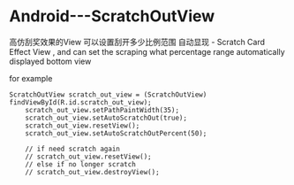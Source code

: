 Android---ScratchOutView
========================

高仿刮奖效果的View 可以设置刮开多少比例范围 自动显现 - Scratch Card Effect View , and can set the scraping what percentage range automatically displayed bottom view


for example

	ScratchOutView scratch_out_view = (ScratchOutView) findViewById(R.id.scratch_out_view);
		scratch_out_view.setPathPaintWidth(35);
		scratch_out_view.setAutoScratchOut(true);
		scratch_out_view.resetView();
		scratch_out_view.setAutoScratchOutPercent(50);

		// if need scratch again
		// scratch_out_view.resetView();
		// else if no longer scratch 
		// scratch_out_view.destroyView();
